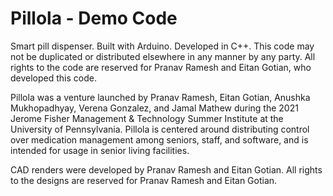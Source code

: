 # Pillola - Demo Code

Smart pill dispenser. Built with Arduino. Developed in C++. This code may not be duplicated or distributed elsewhere in any manner by any party. All rights to the code are reserved for Pranav Ramesh and Eitan Gotian, who developed this code.

Pillola was a venture launched by Pranav Ramesh, Eitan Gotian, Anushka Mukhopadhyay, Verena Gonzalez, and Jamal Mathew during the 2021 Jerome Fisher Management & Technology Summer Institute at the University of Pennsylvania. Pillola is centered around distributing control over medication management among seniors, staff, and software, and is intended for usage in senior living facilities.

CAD renders were developed by Pranav Ramesh and Eitan Gotian. All rights to the designs are reserved for Pranav Ramesh and Eitan Gotian.
